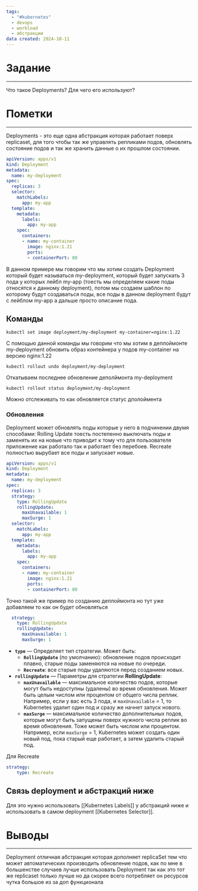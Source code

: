 ```yaml
---
tags:
  - "#kubernetes"
  - devops
  - workload
  - абстракции
data created: 2024-10-11
---
```

# Задание
----
Что такое Deployments?
Для чего его используют?


# Пометки 
---
Deployments - это еще одна абстракция которая работает поверх replicaset, для того чтобы так же управлять репликами подов, обновлять состояние подов и так же хранить данные о их прошлом состоянии.

```yaml
apiVersion: apps/v1
kind: Deployment
metadata:
  name: my-deployment
spec:
  replicas: 3  
  selector:
    matchLabels:
      app: my-app
  template:  
    metadata:
      labels:
        app: my-app
    spec:
      containers:
      - name: my-container
        image: nginx:1.21 
        ports:
        - containerPort: 80

```
В данном примере мы говорим что мы хотим создать Deployment который будет называться 
my-deployment, который будет запускать 3 пода у которых лейбл my-app (тоесть мы определяем какие поды относятся к данному deployment), потом мы создаем шаблон по которому будут создаваться поды, все поды в данном deployment будут с лейблом my-app а дальше просто описание пода.

## Команды

```
kubectl set image deployment/my-deployment my-container=nginx:1.22
```
С помощью данной команды мы говорим что мы хотим в деплоймонте my-deployment обновить образ контейнера у подов my-container на версию nginx:1.22


```
kubectl rollout undo deployment/my-deployment
```
Откатываем последнее обновление деполймонта my-deployment 

```
kubectl rollout status deployment/my-deployment
```
Можно отслеживать то как обновляется статус дполоймента 

### Обновления 
Deployment может обновлять поды которые у него в подчинении двумя способами:
Rolling Update тоесть постепенно выключать поды и заменять их на новые что приводит к тому что для пользователя приложение как работало так и работает без перебоев.
Recreate полностью вырубает все поды и запускает новые.

```yaml
apiVersion: apps/v1
kind: Deployment
metadata:
  name: my-deployment
spec:
  replicas: 3
  strategy:
    type: RollingUpdate  
    rollingUpdate:
      maxUnavailable: 1  
      maxSurge: 1        
  selector:
    matchLabels:
      app: my-app
  template:
    metadata:
      labels:
        app: my-app
    spec:
      containers:
      - name: my-container
        image: nginx:1.21
        ports:
        - containerPort: 80

```
Точно такой же пример по созданию деплоймонта но тут уже добавляем то как он будет обновляться 
```yaml
  strategy:
    type: RollingUpdate  
    rollingUpdate:
      maxUnavailable: 1  
      maxSurge: 1
```
- **`type`** — Определяет тип стратегии. Может быть:
    - **`RollingUpdate`** (по умолчанию): обновление подов происходит плавно, старые поды заменяются на новые по очереди.
    - **`Recreate`**: все старые поды удаляются перед созданием новых.
- **`rollingUpdate`** — Параметры для стратегии **RollingUpdate**:
    - **`maxUnavailable`** — максимальное количество подов, которые могут быть недоступны (удалены) во время обновления. Может быть целым числом или процентом от общего числа реплик. Например, если у вас есть 3 пода, и `maxUnavailable` = 1, то Kubernetes удалит один под и сразу же начнет запуск нового.
    - **`maxSurge`** — максимальное количество дополнительных подов, которые могут быть запущены поверх нужного числа реплик во время обновления. Тоже может быть числом или процентом. Например, если `maxSurge` = 1, Kubernetes может создать один новый под, пока старый еще работает, а затем удалить старый под.

Для Recreate 
```yaml
strategy:
	type: Recreate
```

## Связь deployment и абстракций ниже
Для это нужно использовать [[Kubernetes Labels]] у абстракций ниже и использовать в самом deployment [[Kubernetes Selector]].

# Выводы
---
Deployment отличная абстракция которая дополняет replicaSet тем что может автоматических производить обновление подов, как по мне в большенстве случаев лучше использовать Deployment так как это тот же replicaset только лучше но да скорее всего потребляет он ресурсов чутка большое из за доп функционала 
